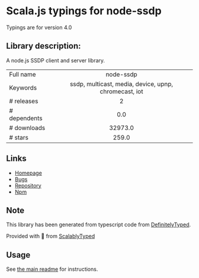 
# Scala.js typings for node-ssdp

Typings are for version 4.0

## Library description:
A node.js SSDP client and server library.

|                    |                 |
| ------------------ | :-------------: |
| Full name          | node-ssdp |
| Keywords           | ssdp, multicast, media, device, upnp, chromecast, iot |
| # releases         | 2 |
| # dependents       | 0.0 |
| # downloads        | 32973.0 |
| # stars            | 259.0 |

## Links
- [Homepage](https://github.com/diversario/node-ssdp#readme)
- [Bugs](https://github.com/diversario/node-ssdp/issues)
- [Repository](https://github.com/diversario/node-ssdp)
- [Npm](https://www.npmjs.com/package/node-ssdp)
    


## Note
This library has been generated from typescript code from [DefinitelyTyped](https://definitelytyped.org).

Provided with :purple_heart: from [ScalablyTyped](https://github.com/oyvindberg/ScalablyTyped)

## Usage
See [the main readme](../../readme.md) for instructions.


